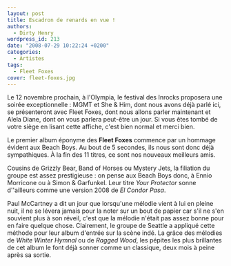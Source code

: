 ```yaml
---
layout: post
title: Escadron de renards en vue !
authors:
  - Dirty Henry
wordpress_id: 213
date: "2008-07-29 10:22:24 +0200"
categories:
  - Artistes
tags:
  - Fleet Foxes
cover: fleet-foxes.jpg
---
```


Le 12 novembre prochain, à l'Olympia, le festival des Inrocks proposera une
soirée exceptionnelle : MGMT et She & Him, dont nous avons déjà parlé ici, se
présenteront avec Fleet Foxes, dont nous allons parler maintenant et Alela
Diane, dont on vous parlera peut-être un jour. Si vous êtes tombé de votre siège
en lisant cette affiche, c'est bien normal et merci bien.

Le premier album éponyme des **Fleet Foxes** commence par un hommage évident aux
Beach Boys. Au bout de 5 secondes, ils nous sont donc déjà sympathiques. À la
fin des 11 titres, ce sont nos nouveaux meilleurs amis.

Cousins de Grizzly Bear, Band of Horses ou Mystery Jets, la filiation du groupe
est assez prestigieuse : on pense aux Beach Boys donc, à Ennio Morricone ou à
Simon & Garfunkel. Leur titre _Your Protector_ sonne d''ailleurs comme une
version 2008 de _El Condor Pasa_.

Paul McCartney a dit un jour que lorsqu'une mélodie vient à lui en pleine nuit,
il ne se lévera jamais pour la noter sur un bout de papier car s'il ne s'en
souvient plus à son réveil, c'est que la mélodie n'était pas assez bonne pour en
faire quelque chose. Clairement, le groupe de Seattle a appliqué cette méthode
pour leur album d'entrée sur la scène indé. La grâce des mélodies de _White
Winter Hymnal_ ou de _Ragged Wood_, les pépites les plus brillantes de cet album
le font déjà sonner comme un classique, deux mois à peine après sa sortie.
